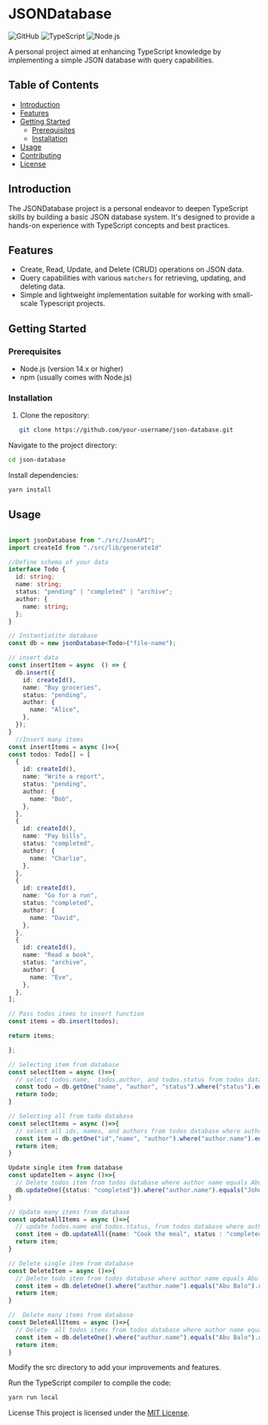 # JSONDatabase

![GitHub](https://img.shields.io/github/license/abubalo/json-database)
![TypeScript](https://img.shields.io/badge/TypeScript-5.2.2-blue)
![Node.js](https://img.shields.io/badge/Node.js-14.x-green)

A personal project aimed at enhancing TypeScript knowledge by implementing a simple JSON database with query capabilities.

## Table of Contents

- [Introduction](#introduction)
- [Features](#features)
- [Getting Started](#getting-started)
  - [Prerequisites](#prerequisites)
  - [Installation](#installation)
- [Usage](#usage)
- [Contributing](#contributing)
- [License](#license)

## Introduction

The JSONDatabase project is a personal endeavor to deepen TypeScript skills by building a basic JSON database system. It's designed to provide a hands-on experience with TypeScript concepts and best practices.

## Features

- Create, Read, Update, and Delete (CRUD) operations on JSON data.
- Query capabilities with various `matchers` for retrieving, updating, and deleting data.
- Simple and lightweight implementation suitable for working with small-scale Typescript projects.

## Getting Started

### Prerequisites

- Node.js (version 14.x or higher)
- npm (usually comes with Node.js)

### Installation

1. Clone the repository:

```sh
   git clone https://github.com/your-username/json-database.git
```

Navigate to the project directory:

```sh
cd json-database
```

Install dependencies:

```sh
yarn install
```

## Usage

```ts filename="index.ts"

import jsonDatabase from "./src/JsonAPI";
import createId from "./src/lib/generateId"

//Define schema of your data
interface Todo {
  id: string;
  name: string;
  status: "pending" | "completed" | "archive";
  author: {
    name: string;
  };
}

// Instantiatite database
const db = new jsonDatabase<Todo>("file-name");

// insert data
const insertItem = async  () => {
  db.insert({
    id: createId(),
    name: "Buy groceries",
    status: "pending",
    author: {
      name: "Alice",
    },
  });
}
  //Insert many items
const insertItems = async ()=>{
const todos: Todo[] = [
  {
    id: createId(),
    name: "Write a report",
    status: "pending",
    author: {
      name: "Bob",
    },
  },
  {
    id: createId(),
    name: "Pay bills",
    status: "completed",
    author: {
      name: "Charlie",
    },
  },
  {
    id: createId(),
    name: "Go for a run",
    status: "completed",
    author: {
      name: "David",
    },
  },
  {
    id: createId(),
    name: "Read a book",
    status: "archive",
    author: {
      name: "Eve",
    },
  },
];

// Pass todos items to insert function
const items = db.insert(todos);

return items;

};

// Selecting item from database
const selectItem = async ()=>{
  // select todos.name,  todos.author, and todos.status from todos database where status equals pending
  const todo = db.getOne("name", "author", "status").where("status").equals("pending").run();
  return todo;
}

// Selecting all from todo database
const selectItems = async ()=>{
  // select all ids, names, and authors from todos database where author name equals John Doe
  const item = db.getOne("id","name", "author").where("author.name").equals("John Doe").run();
  return item;
}

Update single item from database
const updateItem = async ()=>{
  // Delete todos item from todos database where author name equals Abu Balo
  db.updateOne({status: "completed"}).where("author.name").equals("John Doe").run();
}

// Update many items from database
const updateAllItems = async ()=>{
  // update todos.name and todos.status, from todos database where author name equals Abu Balo
  const item = db.updateAll({name: "Cook the meal", status : "completed"}).where("author.name").equals("Abu Balo").run();
  return item;
}

// Delete single item from database
const DeleteItem = async ()=>{
  // Delete todo item from todos database where author name equals Abu Balo
  const item = db.deleteOne().where("author.name").equals("Abu Balo").run();
  return item;
}

//  Delete many items from database
const DeleteAllItems = async ()=>{
  // Delete  all todos items from todos database where author name equals Abu Balo
  const item = db.deleteOne().where("author.name").equals("Abu Balo").run();
  return item;
}
```

Modify the src directory to add your improvements and features.

Run the TypeScript compiler to compile the code:

```sh
yarn run local
```

License
This project is licensed under the [MIT License](/LICENSE).
